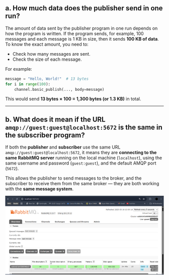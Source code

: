 ## a. How much data does the publisher send in one run?

The amount of data sent by the publisher program in one run depends on how the program is written. If the program sends, for example, 100 messages and each message is 1 KB in size, then it sends **100 KB of data**.
To know the exact amount, you need to:

* Check how many messages are sent.
* Check the size of each message.

For example:

```python
message = "Hello, World!"  # 13 bytes
for i in range(100):
    channel.basic_publish(..., body=message)
```

This would send **13 bytes × 100 = 1,300 bytes (or 1.3 KB)** in total.

---

## b. What does it mean if the URL `amqp://guest:guest@localhost:5672` is the same in the subscriber program?

If both the **publisher** and **subscriber** use the same URL `amqp://guest:guest@localhost:5672`, it means they are **connecting to the same RabbitMQ server** running on the local machine (`localhost`), using the same username and password (`guest:guest`), and the default AMQP port (`5672`).

This allows the publisher to send messages to the broker, and the subscriber to receive them from the same broker — they are both working with the **same message system**.

![alt text](image.png)